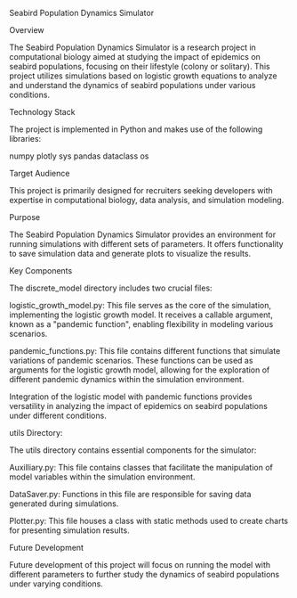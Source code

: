 Seabird Population Dynamics Simulator

Overview

The Seabird Population Dynamics Simulator is a research project in computational biology aimed at studying the impact of epidemics on seabird populations, focusing on their lifestyle (colony or solitary).
This project utilizes simulations based on logistic growth equations to analyze and understand the dynamics of seabird populations under various conditions.

Technology Stack

The project is implemented in Python and makes use of the following libraries:

numpy
plotly
sys
pandas
dataclass
os

Target Audience

This project is primarily designed for recruiters seeking developers with expertise in computational biology, data analysis, and simulation modeling.

Purpose

The Seabird Population Dynamics Simulator provides an environment for running simulations with different sets of parameters.
It offers functionality to save simulation data and generate plots to visualize the results.

Key Components

The discrete_model directory includes two crucial files:

logistic_growth_model.py: This file serves as the core of the simulation, implementing the logistic growth model.
It receives a callable argument, known as a "pandemic function", enabling flexibility in modeling various scenarios.

pandemic_functions.py: This file contains different functions that simulate variations of pandemic scenarios.
These functions can be used as arguments for the logistic growth model, allowing for the exploration of different pandemic dynamics within the simulation environment.

Integration of the logistic model with pandemic functions provides versatility in analyzing the impact of epidemics on seabird populations under different conditions.

utils Directory:

The utils directory contains essential components for the simulator:

Auxilliary.py: This file contains classes that facilitate the manipulation of model variables within the simulation environment.

DataSaver.py: Functions in this file are responsible for saving data generated during simulations.

Plotter.py: This file houses a class with static methods used to create charts for presenting simulation results.

Future Development

Future development of this project will focus on running the model with different parameters to further study the dynamics of seabird populations under varying conditions.
